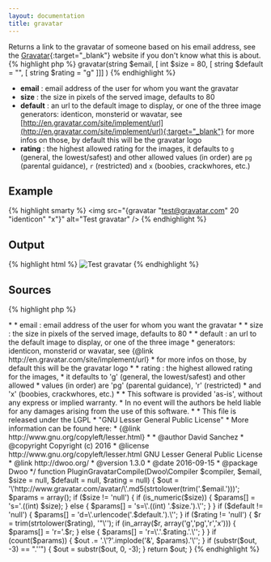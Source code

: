 ```yaml
---
layout: documentation
title: gravatar
---
```


Returns a link to the gravatar of someone based on his email address, see the [Gravatar](http://en.gravatar.com/){:target="_blank"} website if you don't know what this is about.
{% highlight php %}
gravatar(string $email, [ int $size = 80, [ string $default = "", [ string $rating = "g" ]]] )
{% endhighlight %}

* **email** : email address of the user for whom you want the gravatar
* **size** : the size in pixels of the served image, defaults to 80
* **default** : an url to the default image to display, or one of the three image generators: identicon, monsterid or wavatar, see [http://en.gravatar.com/site/implement/url](http://en.gravatar.com/site/implement/url){:target="_blank"} for more infos on those, by default this will be the gravatar logo
* **rating** : the highest allowed rating for the images, it defaults to `g` (general, the lowest/safest) and other allowed values (in order) are `pg` (parental guidance), `r` (restricted) and `x` (boobies, crackwhores, etc.)

## Example
{% highlight smarty %}
<img src="{gravatar "test@gravatar.com" 20 "identicon" "x"}" alt="Test gravatar" />
{% endhighlight %}

## Output
{% highlight html %}
<img src="http://www.gravatar.com/avatar/df3d4780faaf2446a65ce39eafdfe1c0?s=20&r=x" alt="Test gravatar" />
{% endhighlight %}

## Sources
{% highlight php %}
<?php
/**
 * Returns a link to the gravatar of someone based on his email address, see {@link http://en.gravatar.com/}.
 * <pre>
 *  * email : email address of the user for whom you want the gravatar
 *  * size : the size in pixels of the served image, defaults to 80
 *  * default : an url to the default image to display, or one of the three image 
 *              generators: identicon, monsterid or wavatar, see {@link http://en.gravatar.com/site/implement/url} 
 *              for more infos on those, by default this will be the gravatar logo
 *  * rating : the highest allowed rating for the images, 
 *             it defaults to 'g' (general, the lowest/safest) and other allowed 
 *             values (in order) are 'pg' (parental guidance), 'r' (restricted) 
 *             and 'x' (boobies, crackwhores, etc.)
 * </pre>
 * This software is provided 'as-is', without any express or implied warranty.
 * In no event will the authors be held liable for any damages arising from the use of this software.
 *
 * This file is released under the LGPL
 * "GNU Lesser General Public License"
 * More information can be found here:
 * {@link http://www.gnu.org/copyleft/lesser.html}
 *
 * @author     David Sanchez <david38sanchez@gmail.com>
 * @copyright  Copyright (c) 2016
 * @license    http://www.gnu.org/copyleft/lesser.html  GNU Lesser General Public License
 * @link       http://dwoo.org/
 * @version    1.3.0
 * @date       2016-09-15
 * @package    Dwoo
 */
function PluginGravatarCompile(Dwoo\Compiler $compiler, $email, $size = null, $default = null, $rating = null)
{
	$out = '\'http://www.gravatar.com/avatar/\'.md5(strtolower(trim('.$email.')))';
 
	$params = array();
	if ($size != 'null') {
		if (is_numeric($size)) {
			$params[] = 's='.((int) $size);
		} else {
			$params[] = 's=\'.((int) '.$size.').\'';
		}
	}
	if ($default != 'null') {
		$params[] = 'd=\'.urlencode('.$default.').\'';
	}
	if ($rating != 'null') {
		$r = trim(strtolower($rating), '"\'');
		if (in_array($r, array('g','pg','r','x'))) {
			$params[] = 'r='.$r;
		} else {
			$params[] = 'r=\'.'.$rating.'.\'';
		}
	}
	if (count($params)) {
		$out .= '.\'?'.implode('&amp;', $params).'\'';
	}
 
	if (substr($out, -3) == ".''") {
		$out = substr($out, 0, -3);
	}
	return $out;
}
{% endhighlight %}